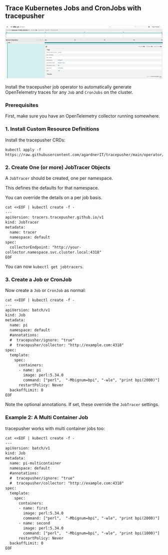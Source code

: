 ## Trace Kubernetes Jobs and CronJobs with tracepusher

![Trace Kubernetes Jobs with tracepusher](assets/tracepusher-k8s-jobs.png)

Install the tracepusher job operator to automatically generate OpenTelemetry traces for any `Job` and `CronJobs` on the cluster.

### Prerequisites

First, make sure you have an OpenTelemetry collector running somewhere.

### 1. Install Custom Resource Definitions

Install the tracepusher CRDs:

```shell
kubectl apply -f https://raw.githubusercontent.com/agardnerIT/tracepusher/main/operator/crds.yml
```

### 2. Create One (or more) JobTracer Objects

A `JobTracer` should be created, one per namespace.

This defines the defaults for that namespace.

You can override the details on a per job basis.

```shell
cat <<EOF | kubectl create -f -
---
apiVersion: tracers.tracepusher.github.io/v1
kind: JobTracer
metadata:
  name: tracer
  namespace: default
spec:
  collectorEndpoint: "http://your-collector.namespace.svc.cluster.local:4318"
EOF
```

You can now `kubectl get jobtracers`.

### 3. Create a Job or CronJob

Now create a `Job` or `CronJob` as normal:

```
cat <<EOF | kubectl create -f -
---
apiVersion: batch/v1
kind: Job
metadata:
  name: pi
  namespace: default
  #annotations:
  #  tracepusher/ignore: "true"
  #  tracepusher/collector: "http://example.com:4318"
spec:
  template:
    spec:
      containers:
      - name: pi
        image: perl:5.34.0
        command: ["perl",  "-Mbignum=bpi", "-wle", "print bpi(2000)"]
      restartPolicy: Never
  backoffLimit: 0
EOF
```

Note the optional annotations. If set, these override the `JobTracer` settings.

### Example 2: A Multi Container Job

tracepusher works with multi container jobs too:

```shell
cat <<EOF | kubectl create -f -
---
apiVersion: batch/v1
kind: Job
metadata:
  name: pi-multicontainer
  namespace: default
  #annotations:
  #  tracepusher/ignore: "true"
  #  tracepusher/collector: "http://example.com:4318"
spec:
  template:
    spec:
      containers:
      - name: first
        image: perl:5.34.0
        command: ["perl",  "-Mbignum=bpi", "-wle", "print bpi(2000)"]
      - name: second
        image: perl:5.34.0
        command: ["perl",  "-Mbignum=bpi", "-wle", "print bpi(1000)"]
      restartPolicy: Never
  backoffLimit: 0
EOF
```